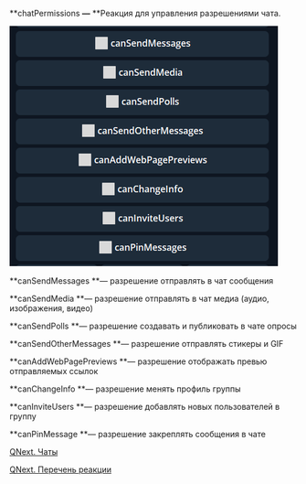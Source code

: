 
**chatPermissions **—** **Реакция для управления разрешениями чата.


![](./1.png)

**canSendMessages **— разрешение отправлять в чат сообщения

**canSendMedia **— разрешение отправлять в чат медиа (аудио, изображения, видео)

**canSendPolls **— разрешение создавать и публиковать в чате опросы

**canSendOtherMessages **— разрешение отправлять стикеры и GIF

**canAddWebPagePreviews **— разрешение отображать превью отправляемых ссылок

**canChangeInfo **— разрешение менять профиль группы

**canInviteUsers **— разрешение добавлять новых пользователей в группу

**canPinMessage **— разрешение закреплять сообщения в чате



[QNext. Чаты](/ph/QNext-admin-chat-about-07-05)

[QNext. Перечень реакции](/ph/QNext-admin-reaction-about-05-01)